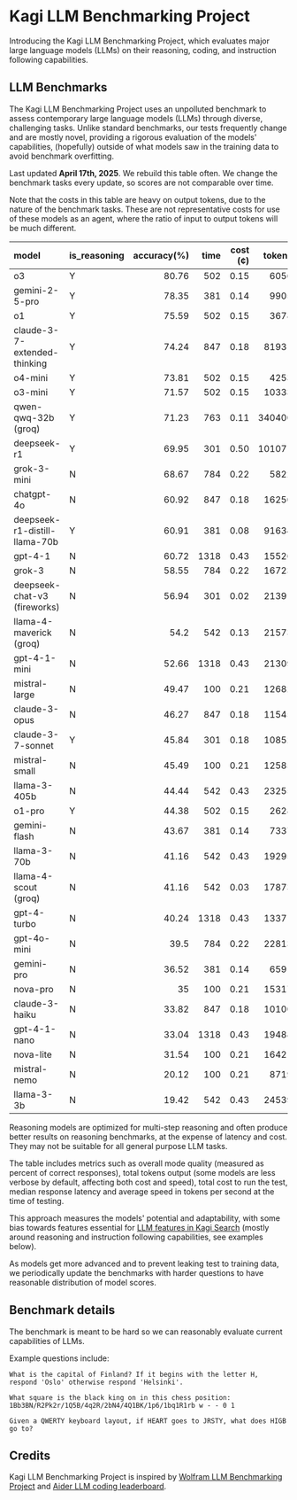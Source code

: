 # Kagi LLM Benchmarking Project

Introducing the Kagi LLM Benchmarking Project, which evaluates major large language models (LLMs) on their reasoning, coding, and instruction following capabilities.

## LLM Benchmarks

The Kagi LLM Benchmarking Project uses an unpolluted benchmark to assess contemporary large language models (LLMs) through diverse, challenging tasks. Unlike standard benchmarks, our tests frequently change and are mostly novel, providing a rigorous evaluation of the models' capabilities, (hopefully) outside of what models saw in the training data to avoid benchmark overfitting. 

Last updated **April 17th, 2025**. We rebuild this table often. We change the benchmark tasks every update, so scores are not comparable over time.

Note that the costs in this table are heavy on output tokens, due to the nature of the benchmark tasks. These are not representative costs for use of these models as an agent, where the ratio of input to output tokens will be much different.

| model                         | is_reasoning   | accuracy(%)|   time |   cost (¢) |   tokens |   speed (t/s) |
|:------------------------------|:---------------|-----------:|-------:|-----------:|---------:|--------------:|
| o3                            | Y              |      80.76 |    502 |       0.15 |     6056 |            12 |
| gemini-2-5-pro                | Y              |      78.35 |    381 |       0.14 |     9905 |            25 |
| o1                            | Y              |      75.59 |    502 |       0.15 |     3678 |             7 |
| claude-3-7-extended-thinking  | Y              |      74.24 |    847 |       0.18 |    81931 |            96 |
| o4-mini                       | Y              |      73.81 |    502 |       0.15 |     4253 |             8 |
| o3-mini                       | Y              |      71.57 |    502 |       0.15 |    10333 |            20 |
| qwen-qwq-32b (groq)           | Y              |      71.23 |    763 |       0.11 |   340400 |           446 |
| deepseek-r1                   | Y              |      69.95 |    301 |       0.50 |   101071 |           335 |
| grok-3-mini                   | N              |      68.67 |    784 |       0.22 |     5822 |             7 |
| chatgpt-4o                    | N              |      60.92 |    847 |       0.18 |    16250 |            19 |
| deepseek-r1-distill-llama-70b | Y              |      60.91 |    381 |       0.08 |    91634 |           240 |
| gpt-4-1                       | N              |      60.72 |   1318 |       0.43 |    15526 |            11 |
| grok-3                        | N              |      58.55 |    784 |       0.22 |    16723 |            21 |
| deepseek-chat-v3 (fireworks)  | N              |      56.94 |    301 |       0.02 |    21391 |            71 |
| llama-4-maverick (groq)       | N              |      54.2  |    542 |       0.13 |    21573 |            39 |
| gpt-4-1-mini                  | N              |      52.66 |   1318 |       0.43 |    21309 |            16 |
| mistral-large                 | N              |      49.47 |    100 |       0.21 |    12682 |           126 |
| claude-3-opus                 | N              |      46.27 |    847 |       0.18 |    11545 |            13 |
| claude-3-7-sonnet             | Y              |      45.84 |    301 |       0.18 |    10852 |            36 |
| mistral-small                 | N              |      45.49 |    100 |       0.21 |    12585 |           125 |
| llama-3-405b                  | N              |      44.44 |    542 |       0.43 |    23255 |            42 |
| o1-pro                        | Y              |      44.38 |    502 |       0.15 |     2628 |             5 |
| gemini-flash                  | N              |      43.67 |    381 |       0.14 |     7337 |            19 |
| llama-3-70b                   | N              |      41.16 |    542 |       0.43 |    19295 |            35 |
| llama-4-scout (groq)          | N              |      41.16 |    542 |       0.03 |    17873 |            32 |
| gpt-4-turbo                   | N              |      40.24 |   1318 |       0.43 |    13371 |            10 |
| gpt-4o-mini                   | N              |      39.5  |    784 |       0.22 |    22813 |            29 |
| gemini-pro                    | N              |      36.52 |    381 |       0.14 |     6591 |            17 |
| nova-pro                      | N              |      35    |    100 |       0.21 |    15317 |           153 |
| claude-3-haiku                | N              |      33.82 |    847 |       0.18 |    10100 |            11 |
| gpt-4-1-nano                  | N              |      33.04 |   1318 |       0.43 |    19488 |            14 |
| nova-lite                     | N              |      31.54 |    100 |       0.21 |    16421 |           164 |
| mistral-nemo                  | N              |      20.12 |    100 |       0.21 |     8719 |            87 |
| llama-3-3b                    | N              |      19.42 |    542 |       0.43 |    24539 |            45 |

Reasoning models are optimized for multi-step reasoning and often produce better results on reasoning benchmarks, at the expense of latency and cost. They may not be suitable for all general purpose LLM tasks.

The table includes metrics such as overall mode quality (measured as percent of correct responses), total tokens output (some models are less verbose by default, affecting both cost and speed), total cost to run the test, median response latency and average speed in tokens per second at the time of testing.

This approach measures the models' potential and adaptability, with some bias towards features essential for [LLM features in Kagi Search](./assistant.md) (mostly around reasoning and instruction following capabilities, see examples below).

As models get more advanced and to prevent leaking test to training data, we periodically update the benchmarks with harder questions to have reasonable distribution of model scores.

## Benchmark details

The benchmark is meant to be hard so we can reasonably evaluate current capabilities of LLMs.

Example questions include:

```
What is the capital of Finland? If it begins with the letter H, respond 'Oslo' otherwise respond 'Helsinki'.
```

```
What square is the black king on in this chess position: 1Bb3BN/R2Pk2r/1Q5B/4q2R/2bN4/4Q1BK/1p6/1bq1R1rb w - - 0 1
```

```
Given a QWERTY keyboard layout, if HEART goes to JRSTY, what does HIGB go to?
```



## Credits

Kagi LLM Benchmarking Project is inspired by [Wolfram LLM Benchmarking Project](https://www.wolfram.com/llm-benchmarking-project/) and [Aider LLM coding leaderboard](https://aider.chat/docs/leaderboards/).
